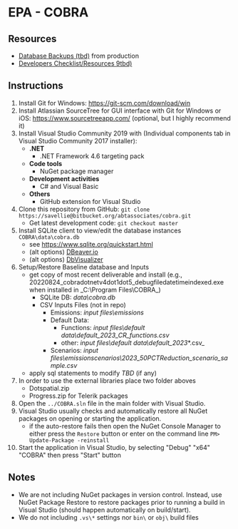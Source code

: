 # EPA - COBRA

## Resources
- [Database Backups (tbd)](TBD) from production
- [Developers Checklist/Resources 9tbd)](tbd)


## Instructions
1. Install Git for Windows: https://git-scm.com/download/win 
2. Install Atlassian SourceTree for GUI interface with Git for Windows or iOS: https://www.sourcetreeapp.com/ (optional, but I highly recommend it)
3. Install Visual Studio Community 2019 with (Individual components tab in Visual Studio Community 2017 installer):
   - **.NET**
     - .NET Framework 4.6 targeting pack
   - **Code tools**
     - NuGet package manager
   - **Development activities**
     - C# and Visual Basic
   - **Others**
     - GitHub extension for Visual Studio
4. Clone this repository from GitHub: `git clone https://savellie@bitbucket.org/abtassociates/cobra.git`
   - Get latest development code: `git checkout master`
5. Install SQLite client to view/edit the database instances `COBRA\data\cobra.db` 
    - see https://www.sqlite.org/quickstart.html
    - (alt options) [DBeaver.io](https://dbeaver.io/)
    - (alt options) [DbVisualizer](https://www.dbvis.com/download/)
6. Setup/Restore Baseline database and Inputs
    - get copy of most recent deliverable and install (e.g., 20220824_cobradotnetv4dot1dot5_debugfiledatetimeindexed.exe when installed in _C:\Program Files\COBRA\_)
      - SQLite DB: _data\cobra.db_
      - CSV Inputs Files (not in repo)
        - Emissions: _input files\emissions_
        - Default Data:
          - Functions: _input files\default data\default_2023_CR_functions.csv_
          - other: _input files\default data\default_2023_*.csv_
        - Scenarios: _input files\emissionscenarios\2023_50PCTReduction_scenario_sample.csv_
    - apply sql statements to modify *TBD* (if any)
7. In order to use the external libraries place two folder aboves
    - Dotspatial.zip
    - Progress.zip for Telerik packages
8. Open the `../COBRA.sln` file in the main folder with Visual Studio.
9. Visual Studio usually checks and automatically restore all NuGet packages on opening or starting the application.
   - if the auto-restore fails then open the NuGet Console Manager to either press the `Restore` button or enter on the command line `PM> Update-Package -reinstall`
10. Start the application in Visual Studio, by selecting "Debug" "x64" "COBRA" then press "Start" button
  
## Notes
- We are not including NuGet packages in version control. Instead, use NuGet Package Restore to restore packages prior to running a build in Visual Studio (should happen automatically on build/start).
- We do not including `.vs\*` settings nor `bin\` or `obj\` build files
